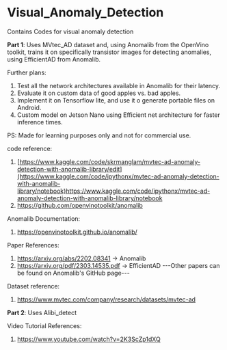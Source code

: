 # Visual_Anomaly_Detection
Contains Codes for visual anomaly detection

**Part 1**: Uses MVtec_AD dataset and, using Anomalib from the OpenVino toolkit, trains it on specifically transistor images for detecting anomalies, using EfficientAD from Anomalib.

Further plans:
1) Test all the network architectures available in Anomalib for their latency.
2) Evaluate it on custom data of good apples vs. bad apples.
3) Implement it on Tensorflow lite, and use it o generate portable files on Android.
4) Custom model on Jetson Nano using Efficient net architecture for faster inference times.



PS: Made for learning purposes only and not for commercial use.

code reference:
1) [https://www.kaggle.com/code/skrmanglam/mvtec-ad-anomaly-detection-with-anomalib-library/edit](https://www.kaggle.com/code/ipythonx/mvtec-ad-anomaly-detection-with-anomalib-library/notebook)https://www.kaggle.com/code/ipythonx/mvtec-ad-anomaly-detection-with-anomalib-library/notebook
2) https://github.com/openvinotoolkit/anomalib

Anomalib Documentation:
1) https://openvinotoolkit.github.io/anomalib/

Paper References:
1) https://arxiv.org/abs/2202.08341 -> Anomalib
2) https://arxiv.org/pdf/2303.14535.pdf -> EfficientAD
---Other papers can be found on Anomalib's GitHub page---

Dataset reference: 
1) https://www.mvtec.com/company/research/datasets/mvtec-ad


**Part 2**: Uses Alibi_detect


Video Tutorial References:
1) https://www.youtube.com/watch?v=2K3ScZp1dXQ


